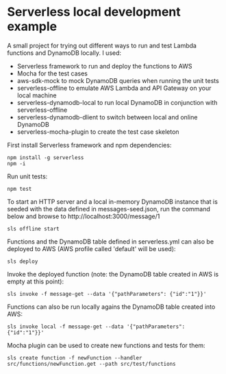 # Serverless local development example

A small project for trying out different ways to run and test Lambda functions and DynamoDB locally. I used:
* Serverless framework to run and deploy the functions to AWS
* Mocha for the test cases
* aws-sdk-mock to mock DynamoDB queries when running the unit tests
* serverless-offline to emulate AWS Lambda and API Gateway on your local machine
* serverless-dynamodb-local to run local DynamoDB in conjunction with serverless-offline
* serverless-dynamodb-dlient to switch between local and online DynamoDB
* serverless-mocha-plugin to create the test case skeleton

First install Serverless framework and npm dependencies:
```
npm install -g serverless
npm -i
```

Run unit tests:
```
npm test
```

To start an HTTP server and a local in-memory DynamoDB instance that is seeded with the data defined in messages-seed.json, run the command below and browse to http://localhost:3000/message/1
```
sls offline start
```

Functions and the DynamoDB table defined in serverless.yml can also be deployed to AWS (AWS profile called 'default' will be used):
```
sls deploy
```

Invoke the deployed function (note: the DynamoDB table created in AWS is empty at this point):
```
sls invoke -f message-get --data '{"pathParameters": {"id":"1"}}'
```

Functions can also be run locally agains the DynamoDB table created into AWS:
```
sls invoke local -f message-get --data '{"pathParameters": {"id":"1"}}'
```

Mocha plugin can be used to create new functions and tests for them:
```
sls create function -f newFunction --handler src/functions/newFunction.get --path src/test/functions
```
